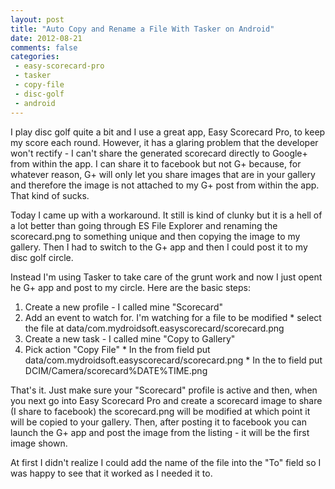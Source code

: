 ```yaml
---
layout: post
title: "Auto Copy and Rename a File With Tasker on Android"
date: 2012-08-21
comments: false
categories:
 - easy-scorecard-pro
 - tasker
 - copy-file
 - disc-golf
 - android
---
```

I play disc golf quite a bit and I use a great app, Easy Scorecard Pro, to
keep my score each round.  However, it has a glaring problem that the
developer won't rectify - I can't share the generated scorecard directly to
Google+ from within the app.  I can share it to facebook but not G+ because,
for whatever reason, G+ will only let you share images that are in your
gallery and therefore the image is not attached to my G+ post from within the
app.  That kind of sucks.  
  
Today I came up with a workaround.  It still is kind of clunky but it is a
hell of a lot better than going through ES File Explorer and renaming the
scorecard.png to something unique and then copying the image to my gallery.
Then I had to switch to the G+ app and then I could post it to my disc golf
circle.  
  
Instead I'm using Tasker to take care of the grunt work and now I just opent
he G+ app and post to my circle.  Here are the basic steps:  
  
  

  1. Create a new profile - I called mine "Scorecard"
  2. Add an event to watch for.  I'm watching for a file to be modified
    * select the file at data/com.mydroidsoft.easyscorecard/scorecard.png
  3. Create a new task - I called mine "Copy to Gallery"
  4. Pick action "Copy File"
    * In the from field put data/com.mydroidsoft.easyscorecard/scorecard.png
    * In the to field put DCIM/Camera/scorecard%DATE%TIME.png

That's it.  Just make sure your "Scorecard" profile is active and then, when
you next go into Easy Scorecard Pro and create a scorecard image to share (I
share to facebook) the scorecard.png will be modified at which point it will
be copied to your gallery.  Then, after posting it to facebook you can launch
the G+ app and post the image from the listing - it will be the first image
shown.  
  
At first I didn't realize I could add the name of the file into the "To" field
so I was happy to see that it worked as I needed it to.

